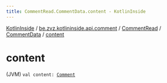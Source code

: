 ```yaml
---
title: CommentRead.CommentData.content - KotlinInside
---
```


[KotlinInside](../../../index.html) / [be.zvz.kotlininside.api.comment](../../index.html) / [CommentRead](../index.html) / [CommentData](index.html) / [content](./content.html)

# content

(JVM) `val content: `[`Comment`](../../../be.zvz.kotlininside.api.type.comment/-comment.html)